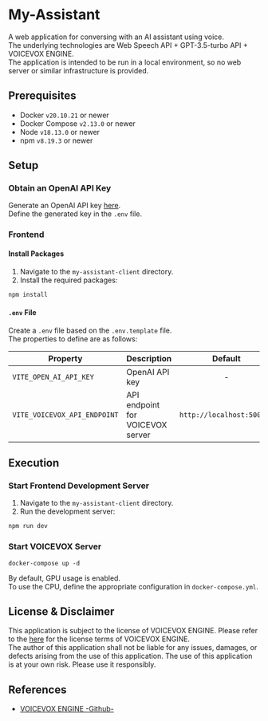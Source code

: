 # My-Assistant

A web application for conversing with an AI assistant using voice.  
The underlying technologies are Web Speech API + GPT-3.5-turbo API + VOICEVOX ENGINE.  
The application is intended to be run in a local environment, so no web server or similar infrastructure is provided.

## Prerequisites

- Docker `v20.10.21` or newer
- Docker Compose `v2.13.0` or newer
- Node `v18.13.0` or newer
- npm `v8.19.3` or newer

## Setup

### Obtain an OpenAI API Key

Generate an OpenAI API key [here](https://platform.openai.com/account/api-keys).  
Define the generated key in the `.env` file.

### Frontend

#### Install Packages

1. Navigate to the `my-assistant-client` directory.
2. Install the required packages:

```cmd
npm install
```

#### `.env` File

Create a `.env` file based on the `.env.template` file.  
The properties to define are as follows:

| Property                     | Description                      |          Default          |
| ---------------------------- | -------------------------------- | :-----------------------: |
| `VITE_OPEN_AI_API_KEY`       | OpenAI API key                   |             -             |
| `VITE_VOICEVOX_API_ENDPOINT` | API endpoint for VOICEVOX server | `http://localhost:50021/` |

## Execution

### Start Frontend Development Server

1. Navigate to the `my-assistant-client` directory.
2. Run the development server:

```cmd
npm run dev
```

### Start VOICEVOX Server

```
docker-compose up -d
```

By default, GPU usage is enabled.  
To use the CPU, define the appropriate configuration in `docker-compose.yml`.

## License & Disclaimer

This application is subject to the license of VOICEVOX ENGINE. Please refer to the [here](https://github.com/VOICEVOX/voicevox_engine) for the license terms of VOICEVOX ENGINE.  
The author of this application shall not be liable for any issues, damages, or defects arising from the use of this application. The use of this application is at your own risk. Please use it responsibly.

## References

- [VOICEVOX ENGINE -Github-](https://github.com/VOICEVOX/voicevox_engine)
